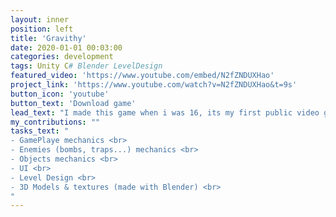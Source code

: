 ```yaml
---
layout: inner
position: left
title: 'Gravithy'
date: 2020-01-01 00:03:00
categories: development
tags: Unity C# Blender LevelDesign
featured_video: 'https://www.youtube.com/embed/N2fZNDUXHao'
project_link: 'https://www.youtube.com/watch?v=N2fZNDUXHao&t=9s'
button_icon: 'youtube'
button_text: 'Download game'
lead_text: "I made this game when i was 16, its my first public video game. It is a puzzle game, where you can control the gravity of the scenario, and you need to achieve some objectives without dying."
my_contributions: ""
tasks_text: "
- GamePlaye mechanics <br>
- Enemies (bombs, traps...) mechanics <br>
- Objects mechanics <br>
- UI <br>
- Level Design <br>
- 3D Models & textures (made with Blender) <br>
"
---
```

